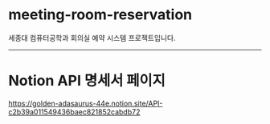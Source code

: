 # meeting-room-reservation
세종대 컴퓨터공학과 회의실 예약 시스템 프로젝트입니다.

---
# Notion API 명세서 페이지
https://golden-adasaurus-44e.notion.site/API-c2b39a011549436baec821852cabdb72
